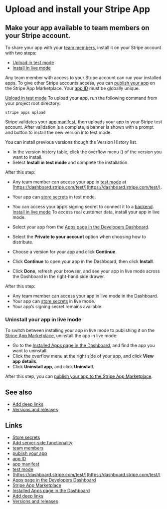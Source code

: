 # Upload and install your Stripe App

## Make your app available to team members on your Stripe account.

To share your app with your [team
members](https://docs.stripe.com/dashboard/teams), install it on your Stripe
account with two steps:

- [Upload in test
mode](https://docs.stripe.com/stripe-apps/upload-install-app#upload-your-app-in-test-mode)
- [Install in live
mode](https://docs.stripe.com/stripe-apps/upload-install-app#install-in-live-mode)

Any team member with access to your Stripe account can run your installed apps.
To give other Stripe accounts access, you can [publish your
app](https://docs.stripe.com/stripe-apps/publish-app) on the Stripe App
Marketplace. Your [app
ID](https://docs.stripe.com/stripe-apps/reference/app-manifest#schema) must be
globally unique.

[Upload in test
mode](https://docs.stripe.com/stripe-apps/upload-install-app#install-your-app-in-test-mode)
To upload your app, run the following command from your project root directory:

```
stripe apps upload
```

Stripe validates your [app
manifest](https://docs.stripe.com/stripe-apps/reference/app-manifest), then
uploads your app to your Stripe test account. After validation is a complete, a
banner is shown with a prompt and button to install the new version into test
mode.

You can install previous versions though the Version History list.

- In the version history table, click the overflow menu () of the version you
want to install.
- Select **Install in test mode** and complete the installation.

After this step:

- Any team member can access your app in [test
mode](https://docs.stripe.com/test-mode) at
[https://dashboard.stripe.com/test/](https://dashboard.stripe.com/test/).
- Your app can [store
secrets](https://docs.stripe.com/stripe-apps/store-secrets) in test mode.
- You can access your app’s signing secret to connect it to a
[backend](https://docs.stripe.com/stripe-apps/build-backend).
[Install in live
mode](https://docs.stripe.com/stripe-apps/upload-install-app#install-in-live-mode)
To access real customer data, install your app in live mode.

- Select your app from the [Apps page in the Developers
Dashboard](https://dashboard.stripe.com/apps).
- Select the **Private to your account** option when choosing how to distribute.
- Choose a version for your app and click **Continue**.
- Click **Continue** to open your app in the Dashboard, then click **Install**.
- Click **Done**, refresh your browser, and see your app in live mode across the
Dashboard in the right-hand side drawer.

After this step:

- Any team member can access your app in live mode in the Dashboard.
- Your app can [store
secrets](https://docs.stripe.com/stripe-apps/store-secrets) in live mode.
- Your app’s signing secret remains available.

### Uninstall your app in live mode

To switch between installing your app in live mode to publishing it on the
[Stripe App Marketplace](https://marketplace.stripe.com/), uninstall the app in
live mode:

- Go to the [Installed Apps page in the
Dashboard](https://dashboard.stripe.com/settings/apps/), and find the app you
want to uninstall.
- Click the overflow menu at the right side of your app, and click **View app
details**.
- Click **Uninstall app**, and click **Uninstall**.

After this step, you can [publish your app to the Stripe App
Marketplace](https://docs.stripe.com/stripe-apps/publish-app).

## See also

- [Add deep links](https://docs.stripe.com/stripe-apps/deep-links)
- [Versions and
releases](https://docs.stripe.com/stripe-apps/versions-and-releases)

## Links

- [Store secrets](https://docs.stripe.com/stripe-apps/store-secrets)
- [Add server-side
functionality](https://docs.stripe.com/stripe-apps/build-backend)
- [team members](https://docs.stripe.com/dashboard/teams)
- [publish your app](https://docs.stripe.com/stripe-apps/publish-app)
- [app ID](https://docs.stripe.com/stripe-apps/reference/app-manifest#schema)
- [app manifest](https://docs.stripe.com/stripe-apps/reference/app-manifest)
- [test mode](https://docs.stripe.com/test-mode)
- [https://dashboard.stripe.com/test/](https://dashboard.stripe.com/test/)
- [Apps page in the Developers Dashboard](https://dashboard.stripe.com/apps)
- [Stripe App Marketplace](https://marketplace.stripe.com)
- [Installed Apps page in the
Dashboard](https://dashboard.stripe.com/settings/apps/)
- [Add deep links](https://docs.stripe.com/stripe-apps/deep-links)
- [Versions and
releases](https://docs.stripe.com/stripe-apps/versions-and-releases)